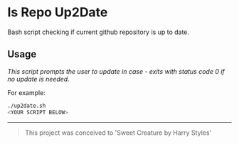 # Is Repo Up2Date
Bash script checking if current github repository is up to date.

## Usage
*This script prompts the user to update in case - exits with status code 0 if no update is needed.*


For example:
```bash
./up2date.sh
<YOUR SCRIPT BELOW>
```

<hr/> 

> This project was conceived to 'Sweet Creature by Harry Styles'
